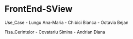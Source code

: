 # FrontEnd-SView

Use_Case        - Lungu Ana-Maria
                - Chibici Bianca
                - Octavia Bejan
                
                
                
Fisa_Cerintelor - Covatariu Simina
                - Andrian Diana 
